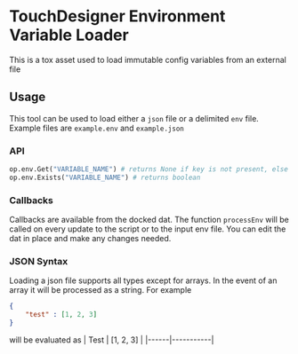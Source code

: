 # TouchDesigner Environment Variable Loader
This is a tox asset used to load immutable config variables from an external file

## Usage
This tool can be used to load either a `json` file or a delimited `env` file. Example files are `example.env` and `example.json`

### API
```python
op.env.Get("VARIABLE_NAME") # returns None if key is not present, else a td.Cell object
op.env.Exists("VARIABLE_NAME") # returns boolean
```

### Callbacks
Callbacks are available from the docked dat. The function `processEnv` will be called on every update to the script or to the input env file. You can edit the dat in place and make any changes needed.

### JSON Syntax
Loading a json file supports all types except for arrays. In the event of an array it will be processed as a string. For example
```json
{
	"test" : [1, 2, 3]
}
```
will be evaluated as 
| Test | [1, 2, 3] |
|------|-----------|
